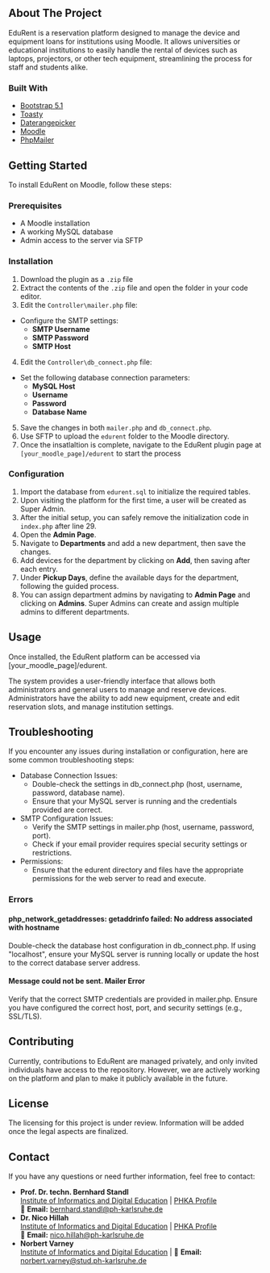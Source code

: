 <!-- ABOUT THE PROJECT -->
## About The Project

EduRent is a reservation platform designed to manage the device and equipment loans for institutions using Moodle. It allows universities or educational institutions to easily handle the rental of devices such as laptops, projectors, or other tech equipment, streamlining the process for staff and students alike.

### Built With

* [Bootstrap 5.1](https://getbootstrap.com/docs/5.1/getting-started/introduction)
* [Toasty](http://jakim.me/Toasty.js/)
* [Daterangepicker](http://www.daterangepicker.com)
* [Moodle](https://moodle.org)
* [PhpMailer](https://github.com/PHPMailer/PHPMailer)


<!-- GETTING STARTED -->
## Getting Started
To install EduRent on Moodle, follow these steps:

### Prerequisites
- A Moodle installation
- A working MySQL database
- Admin access to the server via SFTP

### Installation
1. Download the plugin as a `.zip` file
2. Extract the contents of the `.zip` file and open the folder in your code editor.
3. Edit the `Controller\mailer.php` file:
- Configure the SMTP settings:
  - **SMTP Username**
  - **SMTP Password**
  - **SMTP Host**

4. Edit the `Controller\db_connect.php` file:
- Set the following database connection parameters:
  - **MySQL Host**
  - **Username**
  - **Password**
  - **Database Name**
5. Save the changes in both `mailer.php` and `db_connect.php`.
6. Use SFTP to upload the `edurent` folder to the Moodle directory.
8. Once the insatlaltion is complete, navigate to the EduRent plugin page at `[your_moodle_page]/edurent` to start the process

### Configuration
1. Import the database from `edurent.sql` to initialize the required tables.
2. Upon visiting the platform for the first time, a user will be created as Super Admin.
3. After the initial setup, you can safely remove the initialization code in `index.php` after line 29.
4. Open the **Admin Page**.
5. Navigate to **Departments** and add a new department, then save the changes.
6. Add devices for the department by clicking on **Add**, then saving after each entry.
7. Under **Pickup Days**, define the available days for the department, following the guided process.
8. You can assign department admins by navigating to **Admin Page** and clicking on **Admins**. Super Admins can create and assign multiple admins to different departments.

<!-- USAGE -->

## Usage

Once installed, the EduRent platform can be accessed via [your_moodle_page]/edurent.

The system provides a user-friendly interface that allows both administrators and general users to manage and reserve devices. Administrators have the ability to add new equipment, create and edit reservation slots, and manage institution settings.

## Troubleshooting

If you encounter any issues during installation or configuration, here are some common troubleshooting steps:

- Database Connection Issues:
  - Double-check the settings in db_connect.php (host, username, password, database name).
  - Ensure that your MySQL server is running and the credentials provided are correct.
- SMTP Configuration Issues:
  - Verify the SMTP settings in mailer.php (host, username, password, port).
  - Check if your email provider requires special security settings or restrictions.
- Permissions:
  - Ensure that the edurent directory and files have the appropriate permissions for the web server to read and execute.

### Errors

#### php_network_getaddresses: getaddrinfo failed: No address associated with hostname
Double-check the database host configuration in db_connect.php. If using "localhost", ensure your MySQL server is running locally or update the host to the correct database server address.

#### Message could not be sent. Mailer Error
Verify that the correct SMTP credentials are provided in mailer.php. Ensure you have configured the correct host, port, and security settings (e.g., SSL/TLS).

<!-- CONTRIBUTING -->

## Contributing

Currently, contributions to EduRent are managed privately, and only invited individuals have access to the repository. However, we are actively working on the platform and plan to make it publicly available in the future.

<!-- LICENSE -->
## License

The licensing for this project is under review. Information will be added once the legal aspects are finalized.


<!-- CONTACT -->
## Contact

If you have any questions or need further information, feel free to contact:

- **Prof. Dr. techn. Bernhard Standl**  
  [Institute of Informatics and Digital Education](https://en.ph-karlsruhe.de/research/institute-of-informatics-and-digital-education) | [PHKA Profile](https://www.ph-karlsruhe.de/personen/detail/Bernhard_Standl_137)  
  📧 **Email:** [bernhard.standl@ph-karlsruhe.de](mailto:bernhard.standl@ph-karlsruhe.de)
- **Dr. Nico Hillah**  
  [Institute of Informatics and Digital Education](https://en.ph-karlsruhe.de/research/institute-of-informatics-and-digital-education) | [PHKA Profile](https://www.ph-karlsruhe.de/personen/detail/Nico_Hillah_6117)  
  📧 **Email:** [nico.hillah@ph-karlsruhe.de](mailto:nico.hillah@ph-karlsruhe.de)
- **Norbert Varney**  
  [Institute of Informatics and Digital Education](https://en.ph-karlsruhe.de/research/institute-of-informatics-and-digital-education) | 
  📧 **Email:** [norbert.varney@stud.ph-karlsruhe.de](mailto:norbert.varney@stud.ph-karlsruhe.de)
